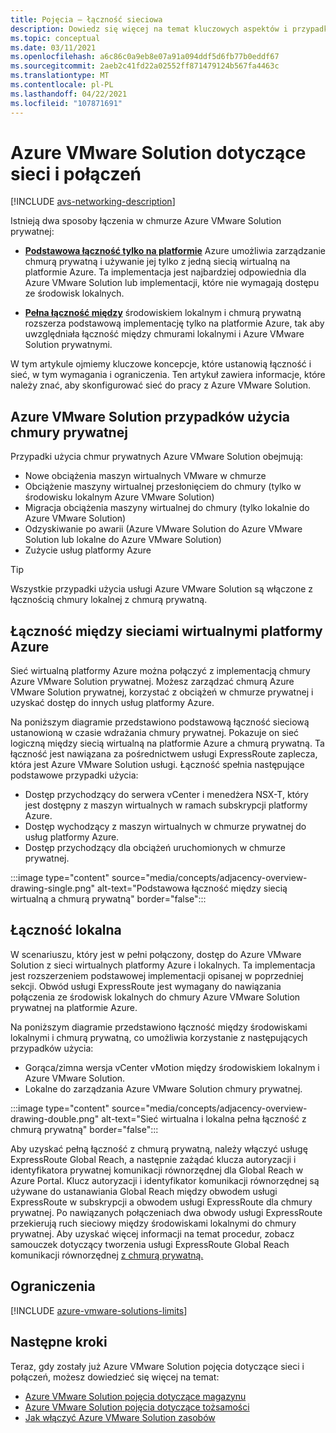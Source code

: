 ```yaml
---
title: Pojęcia — łączność sieciowa
description: Dowiedz się więcej na temat kluczowych aspektów i przypadków użycia sieci i połączeń w Azure VMware Solution.
ms.topic: conceptual
ms.date: 03/11/2021
ms.openlocfilehash: a6c86c0a9eb8e07a91a094ddf5d6fb77b0eddf67
ms.sourcegitcommit: 2aeb2c41fd22a02552ff871479124b567fa4463c
ms.translationtype: MT
ms.contentlocale: pl-PL
ms.lasthandoff: 04/22/2021
ms.locfileid: "107871691"
---
```

# <a name="azure-vmware-solution-networking-and-interconnectivity-concepts"></a>Azure VMware Solution dotyczące sieci i połączeń

[!INCLUDE [avs-networking-description](includes/azure-vmware-solution-networking-description.md)]

Istnieją dwa sposoby łączenia w chmurze Azure VMware Solution prywatnej:

- [**Podstawowa łączność tylko na platformie**](#azure-virtual-network-interconnectivity) Azure umożliwia zarządzanie chmurą prywatną i używanie jej tylko z jedną siecią wirtualną na platformie Azure. Ta implementacja jest najbardziej odpowiednia dla Azure VMware Solution lub implementacji, które nie wymagają dostępu ze środowisk lokalnych.

- [**Pełna łączność między**](#on-premises-interconnectivity) środowiskiem lokalnym i chmurą prywatną rozszerza podstawową implementację tylko na platformie Azure, tak aby uwzględniała łączność między chmurami lokalnymi i Azure VMware Solution prywatnymi.
 
W tym artykule ojmiemy kluczowe koncepcje, które ustanowią łączność i sieć, w tym wymagania i ograniczenia. Ten artykuł zawiera informacje, które należy znać, aby skonfigurować sieć do pracy z Azure VMware Solution.

## <a name="azure-vmware-solution-private-cloud-use-cases"></a>Azure VMware Solution przypadków użycia chmury prywatnej

Przypadki użycia chmur prywatnych Azure VMware Solution obejmują:
- Nowe obciążenia maszyn wirtualnych VMware w chmurze
- Obciążenie maszyny wirtualnej przesłonięciem do chmury (tylko w środowisku lokalnym Azure VMware Solution)
- Migracja obciążenia maszyny wirtualnej do chmury (tylko lokalnie do Azure VMware Solution)
- Odzyskiwanie po awarii (Azure VMware Solution do Azure VMware Solution lub lokalne do Azure VMware Solution)
- Zużycie usług platformy Azure

> [!TIP]
> Wszystkie przypadki użycia usługi Azure VMware Solution są włączone z łącznością chmury lokalnej z chmurą prywatną.

## <a name="azure-virtual-network-interconnectivity"></a>Łączność między sieciami wirtualnymi platformy Azure

Sieć wirtualną platformy Azure można połączyć z implementacją chmury Azure VMware Solution prywatnej. Możesz zarządzać chmurą Azure VMware Solution prywatnej, korzystać z obciążeń w chmurze prywatnej i uzyskać dostęp do innych usług platformy Azure.

Na poniższym diagramie przedstawiono podstawową łączność sieciową ustanowioną w czasie wdrażania chmury prywatnej. Pokazuje on sieć logiczną między siecią wirtualną na platformie Azure a chmurą prywatną. Ta łączność jest nawiązana za pośrednictwem usługi ExpressRoute zaplecza, która jest Azure VMware Solution usługi. Łączność spełnia następujące podstawowe przypadki użycia:

- Dostęp przychodzący do serwera vCenter i menedżera NSX-T, który jest dostępny z maszyn wirtualnych w ramach subskrypcji platformy Azure.
- Dostęp wychodzący z maszyn wirtualnych w chmurze prywatnej do usług platformy Azure.
- Dostęp przychodzący dla obciążeń uruchomionych w chmurze prywatnej.


:::image type="content" source="media/concepts/adjacency-overview-drawing-single.png" alt-text="Podstawowa łączność między siecią wirtualną a chmurą prywatną" border="false":::

## <a name="on-premises-interconnectivity"></a>Łączność lokalna

W scenariuszu, który jest w pełni połączony, dostęp do Azure VMware Solution z sieci wirtualnych platformy Azure i lokalnych. Ta implementacja jest rozszerzeniem podstawowej implementacji opisanej w poprzedniej sekcji. Obwód usługi ExpressRoute jest wymagany do nawiązania połączenia ze środowisk lokalnych do chmury Azure VMware Solution prywatnej na platformie Azure.

Na poniższym diagramie przedstawiono łączność między środowiskami lokalnymi i chmurą prywatną, co umożliwia korzystanie z następujących przypadków użycia:

- Gorąca/zimna wersja vCenter vMotion między środowiskiem lokalnym i Azure VMware Solution.
- Lokalne do zarządzania Azure VMware Solution chmury prywatnej.

:::image type="content" source="media/concepts/adjacency-overview-drawing-double.png" alt-text="Sieć wirtualna i lokalna pełna łączność z chmurą prywatną" border="false":::

Aby uzyskać pełną łączność z chmurą prywatną, należy włączyć usługę ExpressRoute Global Reach, a następnie zażądać klucza autoryzacji i identyfikatora prywatnej komunikacji równorzędnej dla Global Reach w Azure Portal. Klucz autoryzacji i identyfikator komunikacji równorzędnej są używane do ustanawiania Global Reach między obwodem usługi ExpressRoute w subskrypcji a obwodem usługi ExpressRoute dla chmury prywatnej. Po nawiązanych połączeniach dwa obwody usługi ExpressRoute przekierują ruch sieciowy między środowiskami lokalnymi do chmury prywatnej. Aby uzyskać więcej informacji na temat procedur, zobacz samouczek dotyczący tworzenia usługi ExpressRoute Global Reach komunikacji równorzędnej [z chmurą prywatną.](tutorial-expressroute-global-reach-private-cloud.md)

## <a name="limitations"></a>Ograniczenia
[!INCLUDE [azure-vmware-solutions-limits](includes/azure-vmware-solutions-limits.md)]

## <a name="next-steps"></a>Następne kroki 

Teraz, gdy zostały już Azure VMware Solution pojęcia dotyczące sieci i połączeń, możesz dowiedzieć się więcej na temat:

- [Azure VMware Solution pojęcia dotyczące magazynu](concepts-storage.md)
- [Azure VMware Solution pojęcia dotyczące tożsamości](concepts-identity.md)
- [Jak włączyć Azure VMware Solution zasobów](enable-azure-vmware-solution.md)

<!-- LINKS - external -->
[enable Global Reach]: ../expressroute/expressroute-howto-set-global-reach.md

<!-- LINKS - internal -->
[concepts-upgrades]: ./concepts-upgrades.md
[concepts-storage]: ./concepts-storage.md
